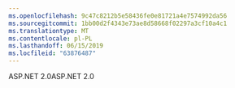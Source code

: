 ```yaml
---
ms.openlocfilehash: 9c47c8212b5e58436fe0e81721a4e7574992da56
ms.sourcegitcommit: 1bb00d2f4343e73ae8d58668f02297a3cf10a4c1
ms.translationtype: MT
ms.contentlocale: pl-PL
ms.lasthandoff: 06/15/2019
ms.locfileid: "63876487"
---
```

<span data-ttu-id="00399-101">ASP.NET 2.0</span><span class="sxs-lookup"><span data-stu-id="00399-101">ASP.NET 2.0</span></span>